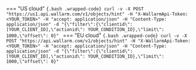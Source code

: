 === "US cloud"
    ```{.bash .wrapped-code}
    curl -v -X POST "https://us1.api.wallarm.com/v1/objects/hint" -H "X-WallarmApi-Token: <YOUR_TOKEN>" -H "accept: application/json" -H "Content-Type: application/json" -d "{\"filter\":{\"clientid\": [YOUR_CLIENT_ID],\"actionid\": YOUR_CONDITION_ID},\"limit\": 1000,\"offset\": 0}"
    ```
=== "EU cloud"
    ```{.bash .wrapped-code}
    curl -v -X POST "https://api.wallarm.com/v1/objects/hint" -H "X-WallarmApi-Token: <YOUR_TOKEN>" -H "accept: application/json" -H "Content-Type: application/json" -d "{\"filter\":{\"clientid\": [YOUR_CLIENT_ID],\"actionid\": YOUR_CONDITION_ID},\"limit\": 1000,\"offset\": 0}"
    ```
